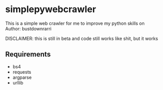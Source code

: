 # simplepywebcrawler
This is a simple web crawler for me to improve my python skills on  
Author: bustdownrarri  

DISCLAIMER: this is still in beta and code still works like shit, but it works

## Requirements
- bs4
- requests
- argparse
- urllib
